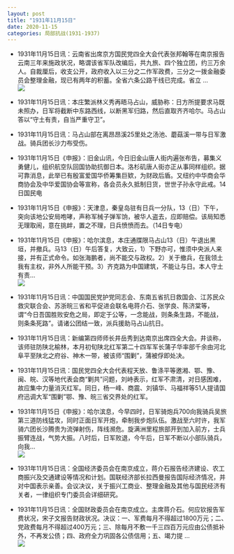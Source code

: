 ```yaml
---
layout: post
title: "1931年11月15日"
date: 2020-11-15
categories: 局部抗战(1931-1937)
---
```


<meta name="referrer" content="no-referrer" />

- 1931年11月15日讯：云南省出席京方国民党四全大会代表张邦翰等在南京报告云南三年来施政状况，略谓该省军队改编后，共九旅、四个独立团，约三万余人。自裁厘后，收支公开，政府收入以三分之二作军政费，三分之一拨金融委员会整理金融，现已有两年的积蓄。全省六条公路干线已完成。省立 ... <br/><img src="https://wx4.sinaimg.cn/large/aca367d8ly1gkq3xqkilvj20c80ayjrg.jpg" />

- 1931年11月15日讯：本庄繁派林义秀再晤马占山，威胁称：日方所提要求马既未照办，日军将截断中东路西线，以断黑军归路，然后直取齐齐哈尔。马占山答以“守土有责，自当严重守卫”。 

- 1931年11月15日讯：马占山部在离昂昂溪25里处之汤池、蘑菇溪一带与日军激战。骑兵团长沙力布受伤。 

- 1931年11月15日《申报》：旧金山讯，今日旧金山唐人街内遍张布告，募集义勇健儿，组织航空队回国协助抗御日本。洛杉矶唐人街亦正从事同样组织。据可靠消息，此举已有殷富爱国华侨筹集巨欵，为财政后盾。又纽约中华商会华商协会及中华爱国协会等宣称，各会员永久抵制日货，世世子孙永守此戒。14日国民电 

- 1931年11月15日《申报》：天津息，秦皇岛驻有日兵一分队，13（日）下午，突向该地公安局咆哮，声称军械子弹军饷，被华人盗去，应即赔偿。该局知悉无理取闹，意在挑衅，置之不理，日兵愤愤而去。（14日专电） 

- 1931年11月15日《申报》：哈尔滨息，本庄通牒限马占山13（日）午退出黑垣，并撤兵。马13（日）午后答复，大致云，1）下野亦可，惟须中央派人来接，并有正式命令。如张海鹏者，尚不能交与政权。2）关于撤兵，在我领土我有主权，非外人所能干预。3）齐克路为中国建筑，不能让与日。本人守土有责... <br/><img src="https://wx2.sinaimg.cn/large/aca367d8ly1gkptj30pklj20c809zjrg.jpg" />

- 1931年11月15日讯：中国国民党护党同志会、东南五省抗日救国会、江苏民众救灾联合会、苏浙皖三省和平促进会联名电蒋介石、张学良、陈济棠等，谓“今日吾国胜败安危之局，即定于公等，一念能战，则条条生路，不能战，则条条死路”。请诸公团结一致，派兵援助马占山抗日。 

- 1931年11月15日讯：新编第四师师长井岳秀到达南京出席四全大会。井谈称，该师驻防陕北榆林，本月初旬陕北红军第二十四军军长蒲子华率部千余由河北阜平至陕北之府谷、神木一带，被该师“围剿”，蒲被俘即处决。 

- 1931年11月15日讯：国民党四全大会代表程天放、鲁涤平等邀湘、鄂、豫、闽、皖、汉等地代表会商“剿共”问题，刘峙表示，红军不肃清，对日感困难，故应集中力量消灭红军。同日，杨一峰、商震、刘镇华、马福祥等51人提请国府迅调大军“围剿”鄂、豫、皖三省交界处的红军。 

- 1931年11月15日《申报》：哈尔滨息，今早四时，日军骑炮兵700向我骑兵吴旅第三道防线猛攻，同时正面日军开炮，牵制我步炮队伍。激战至六时许，我军骑六团长沙腾贵为流弹射伤，阵线濒危。旋满洲里程旅部开到加入前方，士兵振臂连战，气势大振。八时后，日军败退，今午后，日军不断以小部队骑兵，向我... <br/><img src="https://wx2.sinaimg.cn/large/aca367d8ly1gkpmld48oyj20c809zq30.jpg" />

- 1931年11月15日讯：全国经济委员会在南京成立，蒋介石报告经济建设、农工商振兴及交通建设等情况和计划。国联经济部长拉西曼报告国际经济情况，并对中国表示亲善。会议决议，关于振兴工商业、整理金融及其他与国民经济有关者，一律组织专门委员会详细研究。 

- 1931年11月15日讯：全国财政委员会在南京成立。主席蒋介石。何应钦报告军费状况，宋子文报告财政状况。决议：一、军费每月不得超过1800万元；二、党政费每月不得超过400万元；三、除每月不敷一千三四百万元应由公债抵补外，不再发公债；四、政府全力巩固各公债信用；五、竭力提 ... <br/><img src="https://wx3.sinaimg.cn/large/aca367d8ly1gkpj4kmmusj20c8090dfv.jpg" />

